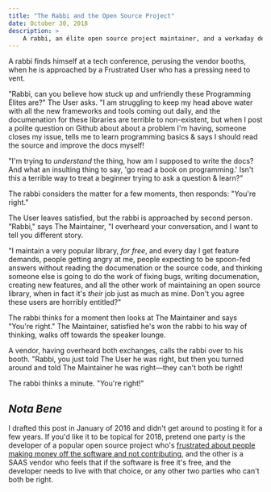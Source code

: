 ```yaml
---
title: "The Rabbi and the Open Source Project"
date: October 30, 2018
description: >
    A rabbi, an élite open source project maintainer, and a workaday developer walk into a tech conference...
---
```


A rabbi finds himself at a tech conference, perusing the vendor booths, when he is approached by a Frustrated User who has a pressing need to vent.

"Rabbi, can you believe how stuck up and unfriendly these Programming Élites are?" The User asks. "I am struggling to keep my head above water with all the new frameworks and tools coming out daily, and the documenation for these libraries are terrible to non-existent, but when I post a polite question on Github about about a problem I'm having, someone closes my issue, tells me to learn programming basics & says I should read the source and improve the docs myself!

"I'm trying to _understand_ the thing, how am I supposed to write the docs? And what an insulting thing to say, 'go read a book on programming.' Isn't this a terrible way to treat a beginner trying to ask a question & learn?"

The rabbi considers the matter for a few moments, then responds: "You're right."

The User leaves satisfied, but the rabbi is approached by second person. "Rabbi," says The Maintainer, "I overheard your conversation, and I want to tell you different story.

"I maintain a very popular library, _for free_, and every day I get feature demands, people getting angry at me, people expecting to be spoon-fed answers without reading the documenation or the source code, and thinking someone else is going to do the work of fixing bugs, writing documenation, creating new features, and all the other work of maintaining an open source library, when in fact it's _their_ job just as much as mine. Don't you agree these users are horribly entitled?"

The rabbi thinks for a moment then looks at The Maintainer and says "You're right." The Maintainer, satisfied he's won the rabbi to his way of thinking, walks off towards the speaker lounge.

A vendor, having overheard both exchanges, calls the rabbi over to his booth. "Rabbi, you just told The User he was right, but then you turned around and told The Maintainer he was right&mdash;they can't both be right!

The rabbi thinks a minute. "You're right!"

## _Nota Bene_
I drafted this post in January of 2016 and didn't get around to posting it for a few years. If you'd like it to be topical for 2018, pretend one party is the developer of a popular open source project who's [frustrated about people making money off the software and not contributing](https://www.theregister.co.uk/2018/10/16/mongodb_licensning_change/), and the other is a SAAS vendor who feels that if the software is free it's free, and the developer needs to live with that choice, or any other two parties who can't both be right.